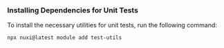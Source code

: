 ### Installing Dependencies for Unit Tests

To install the necessary utilities for unit tests, run the following command:

```bash
npx nuxi@latest module add test-utils
